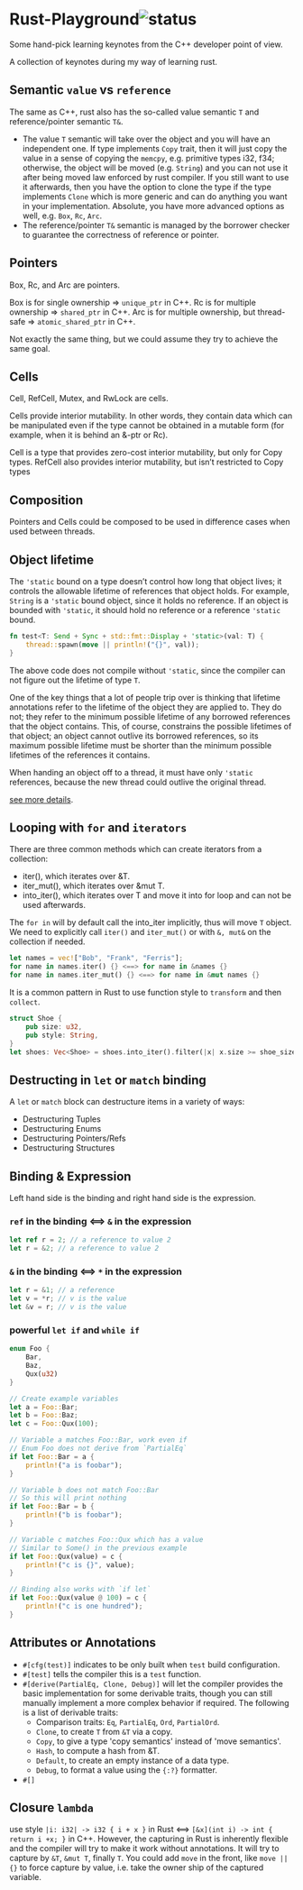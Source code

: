 # Rust-Playground![status](https://github.com/weidonglian/rust-playground/workflows/rust-playground/badge.svg)

Some hand-pick learning keynotes from the C++ developer point of view.

A collection of keynotes during my way of learning rust.

## Semantic `value` vs `reference`

The same as C++, rust also has the so-called value semantic `T` and reference/pointer semantic `T&`.

- The value `T` semantic will take over the object and you will have an independent one. If type implements `Copy` trait,
then it will just copy the value in a sense of copying the `memcpy`, e.g. primitive types i32, f34; otherwise, the object
will be moved (e.g. `String`) and you can not use it after being moved law enforced by rust compiler. If you still want
to use it afterwards, then you have the option to clone the type if the type implements `Clone` which is more generic and
can do anything you want in your implementation. Absolute, you have more advanced options as well, e.g. `Box`, `Rc`, `Arc`.
- The reference/pointer `T&` semantic is managed by the borrower checker to guarantee the correctness of reference or pointer.

## Pointers

Box, Rc, and Arc are pointers.

Box<T> is for single ownership => `unique_ptr` in C++.
Rc<T> is for multiple ownership => `shared_ptr` in C++.
Arc<T> is for multiple ownership, but thread-safe => `atomic_shared_ptr` in C++. 

Not exactly the same thing, but we could assume they try to achieve the same goal. 

## Cells

Cell, RefCell, Mutex, and RwLock are cells.

Cells provide interior mutability. In other words, they contain data which can be manipulated even 
if the type cannot be obtained in a mutable form (for example, when it is behind an &-ptr or Rc<T>).

Cell<T> is a type that provides zero-cost interior mutability, but only for Copy types.
RefCell<T> also provides interior mutability, but isn’t restricted to Copy types

## Composition

Pointers and Cells could be composed to be used in difference cases when used between threads.

## Object lifetime

The `'static` bound on a type doesn’t control how long that object lives; it controls the allowable lifetime of references
that object holds. For example, `String` is a `'static` bound object, since it holds no reference. If an object is bounded
with `'static`, it should hold no reference or a reference `'static` bound.

```rust
fn test<T: Send + Sync + std::fmt::Display + 'static>(val: T) {
    thread::spawn(move || println!("{}", val));
}
```

The above code does not compile without `'static`, since the compiler can not figure out the lifetime of type `T`.

One of the key things that a lot of people trip over is thinking that lifetime annotations refer to the lifetime of the
object they are applied to. They do not; they refer to the minimum possible lifetime of any borrowed references that the
object contains. This, of course, constrains the possible lifetimes of that object; an object cannot outlive its borrowed
references, so its maximum possible lifetime must be shorter than the minimum possible lifetimes of the references it contains.

When handing an object off to a thread, it must have only `'static` references, because the new thread could outlive the
original thread.

[see more details](https://users.rust-lang.org/t/why-does-thread-spawn-need-static-lifetime-for-generic-bounds/4541).

## Looping with `for` and `iterators`

There are three common methods which can create iterators from a collection:

- iter(), which iterates over &T.
- iter_mut(), which iterates over &mut T.
- into_iter(), which iterates over T and move it into for loop and can not be used afterwards.

The `for in` will by default call the into_iter implicitly, thus will move `T` object. We need to explicitly call `iter()`
and `iter_mut()` or with `&, mut&` on the collection if needed.

```rust
let names = vec!["Bob", "Frank", "Ferris"];
for name in names.iter() {} <==> for name in &names {}
for name in names.iter_mut() {} <==> for name in &mut names {}
```

It is a common pattern in Rust to use function style to `transform` and then `collect`.

```rust
struct Shoe {
    pub size: u32,
    pub style: String,
}
let shoes: Vec<Shoe> = shoes.into_iter().filter(|x| x.size >= shoe_size).collect()
```

## Destructing in `let` or `match` binding

A `let` or `match` block can destructure items in a variety of ways:

- Destructuring Tuples
- Destructuring Enums
- Destructuring Pointers/Refs
- Destructuring Structures

## Binding & Expression

Left hand side is the binding and right hand side is the expression.

### `ref` in the binding <==> `&` in the expression

```rust
let ref r = 2; // a reference to value 2
let r = &2; // a reference to value 2
```

### `&` in the binding <==> `*` in the expression

```rust
let r = &1; // a reference
let v = *r; // v is the value
let &v = r; // v is the value
```

### powerful `let if` and `while if`

```rust
enum Foo {
    Bar,
    Baz,
    Qux(u32)
}

// Create example variables
let a = Foo::Bar;
let b = Foo::Baz;
let c = Foo::Qux(100);

// Variable a matches Foo::Bar, work even if
// Enum Foo does not derive from `PartialEq`
if let Foo::Bar = a {
    println!("a is foobar");
}

// Variable b does not match Foo::Bar
// So this will print nothing
if let Foo::Bar = b {
    println!("b is foobar");
}

// Variable c matches Foo::Qux which has a value
// Similar to Some() in the previous example
if let Foo::Qux(value) = c {
    println!("c is {}", value);
}

// Binding also works with `if let`
if let Foo::Qux(value @ 100) = c {
    println!("c is one hundred");
}
```

## Attributes or Annotations

- `#[cfg(test)]` indicates to be only built when `test` build configuration.
- `#[test]` tells the compiler this is a `test` function.
- `#[derive(PartialEq, Clone, Debug)]` will let the compiler provides the basic implementation for some derivable traits,
though you can still manually implement a more complex behavior if required. The following is a list of derivable traits:
  + Comparison traits: `Eq`, `PartialEq`, `Ord`, `PartialOrd`.
  + `Clone`, to create `T` from `&T` via a copy.
  + `Copy`, to give a type 'copy semantics' instead of 'move semantics'.
  + `Hash`, to compute a hash from &T.
  + `Default`, to create an empty instance of a data type.
  + `Debug`, to format a value using the `{:?}` formatter.
- `#[]`

## Closure `lambda`

use style `|i: i32| -> i32 { i + x }` in Rust <==> `[&x](int i) -> int { return i +x; }` in C++. However, the capturing
in Rust is inherently flexible and the compiler will try to make it work without annotations. It will try to capture by
`&T`, `&mut T`, finally `T`.
You could add `move` in the front, like `move || {}` to force capture by value, i.e. take the owner ship of the captured
variable.
